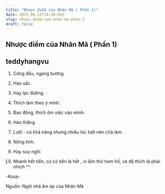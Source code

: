 ```yaml
---
title: "Nhược điểm của Nhân Mã ( Phần 1)"
date: 2025-06-12T14:58:03Z
slug: nhuoc-diem-cua-nhan-ma-phan-1
draft: false
---
```


## Nhược điểm của Nhân Mã ( Phần 1)

## teddyhangvu

1. Cứng đầu, ngang bướng. 

2. Háo sắc. 

3. Hay lạc đường. 

4. Thích làm theo ý mình. 

5. Bao đồng, thích ôm việc vào mình. 

6. Háo thắng. 

7. Lười - có khả năng nhưng nhiều lúc lười nên chả làm. 

8. Nóng tính. 

9. Hay suy nghĩ. 

10. Nhanh hết tiền, cứ có tiền là hết , vì lắm thứ ham hố, và đã thích là phải nhích ^^. 

-Kusa-

Nguồn: Ngôi nhà ấm áp của Nhân Mã